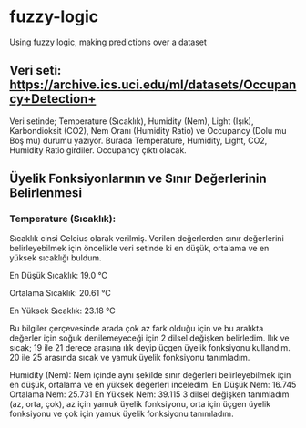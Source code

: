 # fuzzy-logic
Using fuzzy logic, making predictions over a dataset


## Veri seti: https://archive.ics.uci.edu/ml/datasets/Occupancy+Detection+ 
Veri setinde; Temperature (Sıcaklık), Humidity (Nem), Light (Işık), Karbondioksit (CO2), Nem Oranı (Humidity Ratio) ve Occupancy (Dolu mu Boş mu) durumu yazıyor. Burada Temperature, Humidity, Light, CO2, Humidity Ratio girdiler. Occupancy çıktı olacak. 

## Üyelik Fonksiyonlarının ve Sınır Değerlerinin Belirlenmesi
### Temperature (Sıcaklık):
Sıcaklık cinsi Celcius olarak verilmiş. Verilen değerlerden sınır değerlerini belirleyebilmek için öncelikle veri setinde ki en düşük, 
ortalama ve en yüksek sıcaklığı buldum.

En Düşük Sıcaklık: 19.0 ℃ 

Ortalama Sıcaklık: 20.61 ℃ 

En Yüksek Sıcaklık: 23.18 ℃ 

Bu bilgiler çerçevesinde arada çok az fark olduğu için ve bu aralıkta değerler için soğuk denilemeyeceği için 2 dilsel değişken belirledim.  Ilık ve sıcak;
19 ile 21 derece arasına ılık deyip üçgen üyelik fonksiyonu kullandım.
20 ile 25 arasında sıcak ve yamuk üyelik fonksiyonu tanımladım.

Humidity (Nem): Nem içinde aynı şekilde sınır değerleri belirleyebilmek için en düşük, ortalama ve en yüksek değerleri inceledim. 
En Düşük Nem: 16.745
Ortalama Nem: 25.731
En Yüksek Nem: 39.115
3 dilsel değişken tanımladım (az, orta, çok), az için yamuk üyelik fonksiyonu, orta için üçgen üyelik fonksiyonu ve çok için yamuk üyelik fonksiyonu tanımladım.
